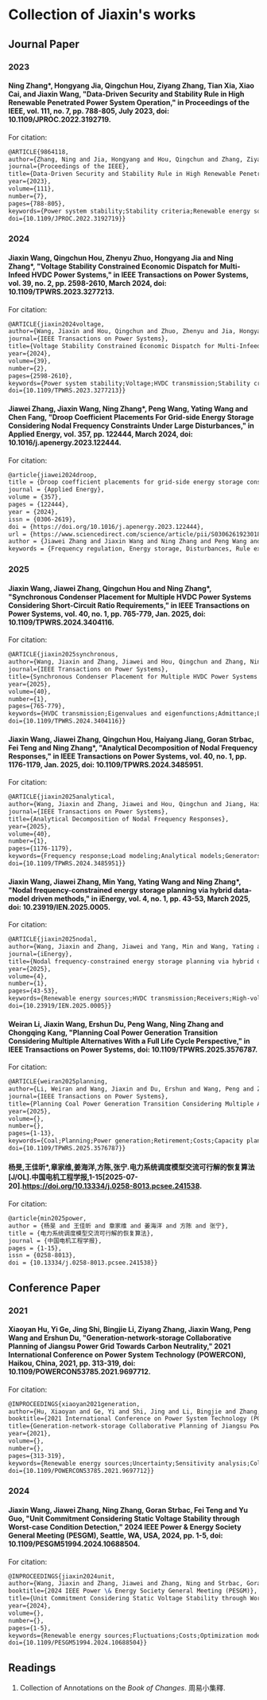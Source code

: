 # Collection of Jiaxin's works

## Journal Paper

### 2023

#### Ning Zhang\*, Hongyang Jia, Qingchun Hou, Ziyang Zhang, Tian Xia, Xiao Cai, and Jiaxin Wang, "Data-Driven Security and Stability Rule in High Renewable Penetrated Power System Operation," in Proceedings of the IEEE, vol. 111, no. 7, pp. 788-805, July 2023, doi: 10.1109/JPROC.2022.3192719.

For citation:

```tex
@ARTICLE{9864118,
author={Zhang, Ning and Jia, Hongyang and Hou, Qingchun and Zhang, Ziyang and Xia, Tian and Cai, Xiao and Wang, Jiaxin},
journal={Proceedings of the IEEE},
title={Data-Driven Security and Stability Rule in High Renewable Penetrated Power System Operation},
year={2023},
volume={111},
number={7},
pages={788-805},
keywords={Power system stability;Stability criteria;Renewable energy sources;Wind power generation;Power system security;Optimization;Thermal stability;Data models;Power system economics;Data-driven;high penetration of renewable energy;power system security;power system stability;rules embedding;rules extraction;security-constrained economic dispatch (ED)},
doi={10.1109/JPROC.2022.3192719}}
```

### 2024

#### Jiaxin Wang, Qingchun Hou, Zhenyu Zhuo, Hongyang Jia and Ning Zhang\*, "Voltage Stability Constrained Economic Dispatch for Multi-Infeed HVDC Power Systems," in IEEE Transactions on Power Systems, vol. 39, no. 2, pp. 2598-2610, March 2024, doi: 10.1109/TPWRS.2023.3277213.

For citation:

```tex
@ARTICLE{jiaxin2024voltage,
author={Wang, Jiaxin and Hou, Qingchun and Zhuo, Zhenyu and Jia, Hongyang and Zhang, Ning},
journal={IEEE Transactions on Power Systems},
title={Voltage Stability Constrained Economic Dispatch for Multi-Infeed HVDC Power Systems},
year={2024},
volume={39},
number={2},
pages={2598-2610},
keywords={Power system stability;Voltage;HVDC transmission;Stability criteria;Jacobian matrices;Numerical stability;Sparse matrices;System scheduling;voltage stability;LCC-HVDC;sparse support vector machine;nonlinear security rule},
doi={10.1109/TPWRS.2023.3277213}}
```

#### Jiawei Zhang, Jiaxin Wang, Ning Zhang\*, Peng Wang, Yating Wang and Chen Fang, "Droop Coefficient Placements For Grid-side Energy Storage Considering Nodal Frequency Constraints Under Large Disturbances," in Applied Energy, vol. 357, pp. 122444, March 2024, doi: 10.1016/j.apenergy.2023.122444.

For citation:

```tex
@article{jiawei2024droop,
title = {Droop coefficient placements for grid-side energy storage considering nodal frequency constraints under large disturbances},
journal = {Applied Energy},
volume = {357},
pages = {122444},
year = {2024},
issn = {0306-2619},
doi = {https://doi.org/10.1016/j.apenergy.2023.122444},
url = {https://www.sciencedirect.com/science/article/pii/S0306261923018081},
author = {Jiawei Zhang and Jiaxin Wang and Ning Zhang and Peng Wang and Yating Wang and Chen Fang},
keywords = {Frequency regulation, Energy storage, Disturbances, Rule extractions, Droop coefficient}}
```

### 2025

#### Jiaxin Wang, Jiawei Zhang, Qingchun Hou and Ning Zhang\*, "Synchronous Condenser Placement for Multiple HVDC Power Systems Considering Short-Circuit Ratio Requirements," in IEEE Transactions on Power Systems, vol. 40, no. 1, pp. 765-779, Jan. 2025, doi: 10.1109/TPWRS.2024.3404116.

For citation:

```tex
@ARTICLE{jiaxin2025synchronous,
author={Wang, Jiaxin and Zhang, Jiawei and Hou, Qingchun and Zhang, Ning},
journal={IEEE Transactions on Power Systems},
title={Synchronous Condenser Placement for Multiple HVDC Power Systems Considering Short-Circuit Ratio Requirements},
year={2025},
volume={40},
number={1},
pages={765-779},
keywords={HVDC transmission;Eigenvalues and eigenfunctions;Admittance;Linear matrix inequalities;Computational modeling;Programming;Vectors;Synchronous condenser placement;short-circuit ratio;eigenvalue inequality constraint;Rayleigh cut constraint},
doi={10.1109/TPWRS.2024.3404116}}
```

#### Jiaxin Wang, Jiawei Zhang, Qingchun Hou, Haiyang Jiang, Goran Strbac, Fei Teng and Ning Zhang\*, "Analytical Decomposition of Nodal Frequency Responses," in IEEE Transactions on Power Systems, vol. 40, no. 1, pp. 1176-1179, Jan. 2025, doi: 10.1109/TPWRS.2024.3485951.

For citation:

```tex
@ARTICLE{jiaxin2025analytical,
author={Wang, Jiaxin and Zhang, Jiawei and Hou, Qingchun and Jiang, Haiyang and Strbac, Goran and Teng, Fei and Zhang, Ning},
journal={IEEE Transactions on Power Systems},
title={Analytical Decomposition of Nodal Frequency Responses},
year={2025},
volume={40},
number={1},
pages={1176-1179},
keywords={Frequency response;Load modeling;Analytical models;Generators;Damping;Time-frequency analysis;Frequency measurement;Frequency conversion;Vectors;Power system dynamics;Angle dynamics;decomposition;IBR;nadir;nodal frequency;regional frequency;RoCoF},
doi={10.1109/TPWRS.2024.3485951}}
```

#### Jiaxin Wang, Jiawei Zhang, Min Yang, Yating Wang and Ning Zhang\*, "Nodal frequency-constrained energy storage planning via hybrid data-model driven methods," in iEnergy, vol. 4, no. 1, pp. 43-53, March 2025, doi: 10.23919/IEN.2025.0005.

For citation:

```tex
@ARTICLE{jiaxin2025nodal,
author={Wang, Jiaxin and Zhang, Jiawei and Yang, Min and Wang, Yating and Zhang, Ning},
journal={iEnergy},
title={Nodal frequency-constrained energy storage planning via hybrid data-model driven methods},
year={2025},
volume={4},
number={1},
pages={43-53},
keywords={Renewable energy sources;HVDC transmission;Receivers;High-voltage techniques;Power grids;Hybrid power systems;Planning;Security;Protection;Energy storage;Frequency nadir;energy storage;inverter-based resources;security-constrained planning},
doi={10.23919/IEN.2025.0005}}
```

#### Weiran Li, Jiaxin Wang, Ershun Du, Peng Wang, Ning Zhang and Chongqing Kang, "Planning Coal Power Generation Transition Considering Multiple Alternatives With a Full Life Cycle Perspective," in IEEE Transactions on Power Systems, doi: 10.1109/TPWRS.2025.3576787.

For citation:

```tex
@ARTICLE{weiran2025planning,
author={Li, Weiran and Wang, Jiaxin and Du, Ershun and Wang, Peng and Zhang, Ning and Kang, Chongqing},
journal={IEEE Transactions on Power Systems},
title={Planning Coal Power Generation Transition Considering Multiple Alternatives With a Full Life Cycle Perspective},
year={2025},
volume={},
number={},
pages={1-13},
keywords={Coal;Planning;Power generation;Retirement;Costs;Capacity planning;Power systems;Power system dynamics;Carbon capture and storage;Power transmission lines;Coal power;generation and transmission expansion planning;retirement;rehabilitation;retrofit},
doi={10.1109/TPWRS.2025.3576787}}
```

#### 杨旻,王佳昕\*,章家维,姜海洋,方陈,张宁.电力系统调度模型交流可行解的恢复算法[J/OL].中国电机工程学报,1-15[2025-07-20].https://doi.org/10.13334/j.0258-8013.pcsee.241538.

For citation:

```tex
@article{min2025power,
author = {杨旻 and 王佳昕 and 章家维 and 姜海洋 and 方陈 and 张宁},
title = {电力系统调度模型交流可行解的恢复算法},
journal = {中国电机工程学报},
pages = {1-15},
issn = {0258-8013},
doi = {10.13334/j.0258-8013.pcsee.241538}}
```

## Conference Paper

### 2021

#### Xiaoyan Hu, Yi Ge, Jing Shi, Bingjie Li, Ziyang Zhang, Jiaxin Wang, Peng Wang and Ershun Du, "Generation-network-storage Collaborative Planning of Jiangsu Power Grid Towards Carbon Neutrality," 2021 International Conference on Power System Technology (POWERCON), Haikou, China, 2021, pp. 313-319, doi: 10.1109/POWERCON53785.2021.9697712.

For citation:

```tex
@INPROCEEDINGS{xiaoyan2021generation,
author={Hu, Xiaoyan and Ge, Yi and Shi, Jing and Li, Bingjie and Zhang, Ziyang and Wang, Jiaxin and Wang, Peng and Du, Ershun},
booktitle={2021 International Conference on Power System Technology (POWERCON)},
title={Generation-network-storage Collaborative Planning of Jiangsu Power Grid Towards Carbon Neutrality},
year={2021},
volume={},
number={},
pages={313-319},
keywords={Renewable energy sources;Uncertainty;Sensitivity analysis;Collaboration;Power grids;Regulation;Planning;carbon neutrality;renewable energy;generation-network- storage collaborative planning;empirical research},
doi={10.1109/POWERCON53785.2021.9697712}}
```

### 2024

#### Jiaxin Wang, Jiawei Zhang, Ning Zhang, Goran Strbac, Fei Teng and Yu Guo, "Unit Commitment Considering Static Voltage Stability through Worst-case Condition Detection," 2024 IEEE Power & Energy Society General Meeting (PESGM), Seattle, WA, USA, 2024, pp. 1-5, doi: 10.1109/PESGM51994.2024.10688504.

For citation:

```tex
@INPROCEEDINGS{jiaxin2024unit,
author={Wang, Jiaxin and Zhang, Jiawei and Zhang, Ning and Strbac, Goran and Teng, Fei and Guo, Yu},
booktitle={2024 IEEE Power \& Energy Society General Meeting (PESGM)},
title={Unit Commitment Considering Static Voltage Stability through Worst-case Condition Detection},
year={2024},
volume={},
number={},
pages={1-5},
keywords={Renewable energy sources;Fluctuations;Costs;Optimization models;Power system stability;Bifurcation;Stability analysis;Numerical models;Numerical stability;Optimization;static voltage stability;continuation power flow;worst-case scenarios;stability-constrained optimization},
doi={10.1109/PESGM51994.2024.10688504}}

```

## Readings

1. Collection of Annotations on the _Book of Changes_. 周易小集釋.
